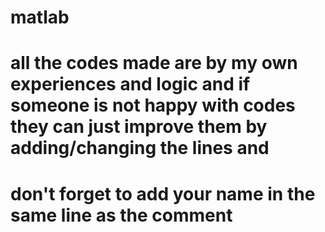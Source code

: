 # matlab
# all the codes made are by my own experiences and logic and if someone is not happy with codes they can just improve them by adding/changing the lines and 
# don't forget to add your name in the same line as the comment
